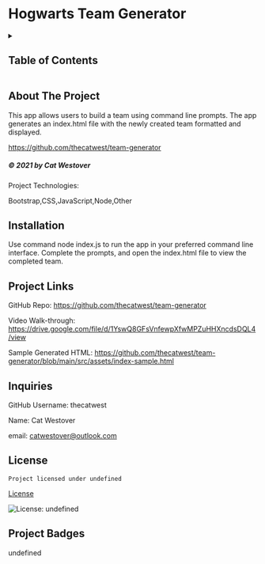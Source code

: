 # Hogwarts Team Generator


<!-- Project Table of Contents -->
<details>
  <h2 class="display-inline-block">Description</h2>
  This is a team generator app.

  <summary>
  <h2 class="display-inline-block">Table of Contents</h2>
  </summary>
  <ul>
    <li><a href="#about-project">About The Project</a></li>
    <li><a href="#projectInstall">Installation</a></li>
    <li><a href="#links">Project Links</a></li>
    <li><a href="#inquiries">Inquiries</a></li>
  </ul>
</details>

<!-- About Project Section -->
## About The Project
This app allows users to build a team using command line prompts. The app generates an index.html file with the newly created team formatted and displayed.




https://github.com/thecatwest/team-generator

<h5 class="text-dark">
&copy; 2021 by Cat Westover
</h5>

Project Technologies:

Bootstrap,CSS,JavaScript,Node,Other

<!-- Installation -->
## Installation

Use command node index.js to run the app in your preferred command line interface. Complete the prompts, and open the index.html file to view the completed team.

<!-- Links -->
## Project Links
GitHub Repo: https://github.com/thecatwest/team-generator

Video Walk-through: https://drive.google.com/file/d/1YswQ8GFsVnfewpXfwMPZuHHXncdsDQL4/view

Sample Generated HTML: https://github.com/thecatwest/team-generator/blob/main/src/assets/index-sample.html

<!-- Inquiries -->
## Inquiries

GitHub Username: thecatwest

Name: Cat Westover

email: catwestover@outlook.com

## License
    Project licensed under undefined

[License](#license) 

![License: undefined](https://img.shields.io/badge/License-undefined-yellow.svg)

<!-- Project Badges -->
## Project Badges

undefined
